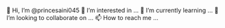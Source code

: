 👋 Hi, I’m @princesaini045
👀 I’m interested in ...
🌱 I’m currently learning ...
💞️ I’m looking to collaborate on ...
📫 How to reach me ...
